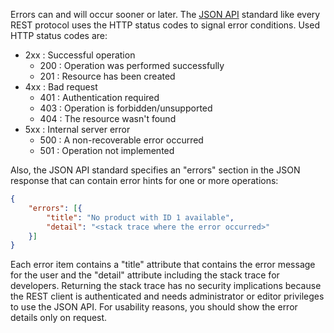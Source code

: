 Errors can and will occur sooner or later. The [JSON API](https://jsonapi.org/) standard like every REST protocol uses the HTTP status codes to signal error conditions. Used HTTP status codes are:

* 2xx : Successful operation
    * 200 : Operation was performed successfully
    * 201 : Resource has been created
* 4xx : Bad request
    * 401 : Authentication required
    * 403 : Operation is forbidden/unsupported
    * 404 : The resource wasn't found
* 5xx : Internal server error
    * 500 : A non-recoverable error occurred
    * 501 : Operation not implemented

Also, the JSON API standard specifies an "errors" section in the JSON response that can contain error hints for one or more operations:

```json
{
    "errors": [{
        "title": "No product with ID 1 available",
        "detail": "<stack trace where the error occurred>"
    }]
}
```

Each error item contains a "title" attribute that contains the error message for the user and the "detail" attribute including the stack trace for developers. Returning the stack trace has no security implications because the REST client is authenticated and needs administrator or editor privileges to use the JSON API. For usability reasons, you should show the error details only on request.
